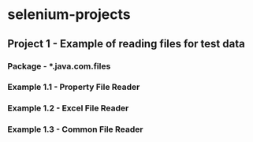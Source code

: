 # selenium-projects

## Project 1 - Example of reading files for test data

### Package - *.java.com.files

### Example 1.1 - Property File Reader

### Example 1.2 - Excel File Reader

### Example 1.3 - Common File Reader
